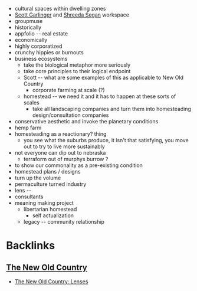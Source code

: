 - cultural spaces within dwelling zones 
- [Scott Garlinger](<Scott Garlinger.md>) and [Shreeda Segan](<Shreeda Segan.md>) workspace 
- groupmuse 
- historically  
- appfolio  -- real estate
- economically 
- highly corporatized 
- crunchy hippies or burnouts 
- business ecosystems
    - take the biological metaphor more seriously 
    - take core principles to their logical endpoint 
    - Scott -- what are some examples of this as applicable to New Old Country 
        - corporate farming at scale (?) 
    - homestead -- we need it and it has to happen at these sorts of scales
        - take all landscaping companies and turn them into homesteading design/consultation companies  
- conservative aesthetic and invoke the planetary conditions 
- hemp farm 
- homesteading as a reactionary? thing 
    - you see what the suburbs produce, it isn't that satisfying, you move out to try to live more sustainably 
- not everyone can dip out to nebraska 
    - terraform out of murphys burrow ? 
- to show our commonality as a pre-existing condition 
- homestead plans / designs 
- turn up the volume 
- permaculture turned industry 
- lens -- 
- consultants 
- meaning making project 
    - libertarian homestead
        - self actualization 
    - legacy -- community relationship 

# Backlinks
## [The New Old Country](<The New Old Country.md>)
- [The New Old Country: Lenses](<The New Old Country: Lenses.md>)

